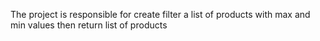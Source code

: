 The project is responsible for create filter a list of products with max and min values then return list of products